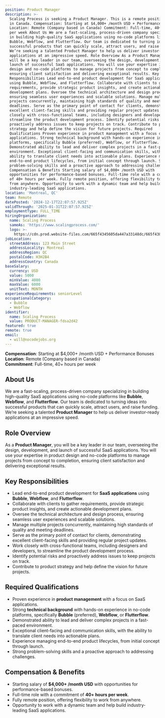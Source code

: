 ```yaml
---
position: Product Manager
description: >-
  Scaling Process is seeking a Product Manager. This is a remote position based
  in Canada. Compensation: Starting at $4,000+ /month USD + Performance Bonuses
  Location: Remote (Company based in Canada) Commitment: Full-time, 40+ hours
  per week About Us We are a fast-scaling, process-driven company specializing
  in building high-quality SaaS applications using no-code platforms like
  Bubble, Webflow, and Flutterflow. Our team is dedicated to turning ideas into
  successful products that can quickly scale, attract users, and raise funding.
  We’re seeking a talented Product Manager to help us deliver investor-ready
  applications at an impressive speed. Role Overview As a Product Manager, you
  will be a key leader in our team, overseeing the design, development, and
  launch of successful SaaS applications. You will use your expertise in product
  design and no-code platforms to manage projects from concept to completion,
  ensuring client satisfaction and delivering exceptional results. Key
  Responsibilities Lead end-to-end product development for SaaS applications
  using Bubble, Webflow, and Flutterflow. Collaborate with clients to gather
  requirements, provide strategic product insights, and create actionable
  development plans. Oversee the technical architecture and design process,
  ensuring seamless user experiences and scalable solutions. Manage multiple
  projects concurrently, maintaining high standards of quality and meeting
  deadlines. Serve as the primary point of contact for clients, demonstrating
  excellent client-facing skills and providing regular project updates. Work
  closely with cross-functional teams, including designers and developers, to
  streamline the product development process. Identify potential risks and
  proactively address issues to keep projects on track. Contribute to product
  strategy and help define the vision for future projects. Required
  Qualifications Proven experience in product management with a focus on SaaS
  applications. Strong technical background with hands-on experience in no-code
  platforms, specifically Bubble (preferred), Webflow, or Flutterflow.
  Demonstrated ability to lead and deliver complex projects in a fast-paced
  environment. Exceptional client-facing and communication skills, with the
  ability to translate client needs into actionable plans. Experience managing
  end-to-end product lifecycles, from initial concept through launch. Strong
  problem-solving skills and a proactive approach to addressing challenges.
  Compensation & Benefits Starting salary of $4,000+ /month USD with
  opportunities for performance-based bonuses. Full-time role with a commitment
  of 40+ hours per week. Fully remote position, offering flexibility to work
  from anywhere. Opportunity to work with a dynamic team and help build
  industry-leading SaaS applications.
location: 'Montreal, QC'
team: Remote
datePosted: '2024-12-17T22:07:57.925Z'
validThrough: '2025-01-31T22:07:57.925Z'
employmentType: FULL_TIME
hiringOrganization:
  name: Scaling Process
  sameAs: 'https://www.scalingprocess.com/'
  logo: >-
    https://cdn.prod.website-files.com/665f4345605da447a33148dc/665f438df747518a1d9d38c3_Favicon.png
jobLocation:
  streetAddress: 123 Main Street
  addressLocality: Montreal
  addressRegion: QC
  postalCode: H3H2B4
  addressCountry: Canada
baseSalary:
  currency: USD
  value: 5000
  minValue: 4000
  maxValue: 6000
  unitText: MONTH
experienceRequirements: seniorLevel
occupationalCategory:
  - Bubble
  - Webflow
identifier:
  name: Scaling Process
  value: PRODUCT-MANAGER-fdsa2d42
featured: true
remote: true
email:
  - will@nocodejobs.org
---
```


**Compensation**: Starting at $4,000+ /month USD + Performance Bonuses  
**Location**: Remote (Company based in Canada)  
**Commitment**: Full-time, 40+ hours per week  

## About Us
We are a fast-scaling, process-driven company specializing in building high-quality SaaS applications using no-code platforms like **Bubble**, **Webflow**, and **Flutterflow**. Our team is dedicated to turning ideas into successful products that can quickly scale, attract users, and raise funding. We’re seeking a talented **Product Manager** to help us deliver investor-ready applications at an impressive speed.

## Role Overview
As a **Product Manager**, you will be a key leader in our team, overseeing the design, development, and launch of successful SaaS applications. You will use your expertise in product design and no-code platforms to manage projects from concept to completion, ensuring client satisfaction and delivering exceptional results.

## Key Responsibilities
- Lead end-to-end product development for **SaaS applications** using **Bubble**, **Webflow**, and **Flutterflow**.
- Collaborate with clients to gather requirements, provide strategic product insights, and create actionable development plans.
- Oversee the technical architecture and design process, ensuring seamless user experiences and scalable solutions.
- Manage multiple projects concurrently, maintaining high standards of quality and meeting deadlines.
- Serve as the primary point of contact for clients, demonstrating excellent client-facing skills and providing regular project updates.
- Work closely with cross-functional teams, including designers and developers, to streamline the product development process.
- Identify potential risks and proactively address issues to keep projects on track.
- Contribute to product strategy and help define the vision for future projects.

## Required Qualifications
- Proven experience in **product management** with a focus on SaaS applications.
- Strong **technical background** with hands-on experience in no-code platforms, specifically **Bubble** (preferred), **Webflow**, or **Flutterflow**.
- Demonstrated ability to lead and deliver complex projects in a fast-paced environment.
- Exceptional client-facing and communication skills, with the ability to translate client needs into actionable plans.
- Experience managing end-to-end product lifecycles, from initial concept through launch.
- Strong problem-solving skills and a proactive approach to addressing challenges.

## Compensation & Benefits
- Starting salary of **$4,000+ /month USD** with opportunities for performance-based bonuses.
- Full-time role with a commitment of **40+ hours per week**.
- Fully remote position, offering flexibility to work from anywhere.
- Opportunity to work with a dynamic team and help build industry-leading SaaS applications.
